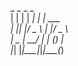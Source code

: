  _   _      _ _  <br>
| | | | ___| | | ___ <br>
| |_| |/ _ \ | |/ _ \ <br>
|  _  |  __/ | | (_) | <br>
|_| |_|\___|_|_|\___(_)  <br>
